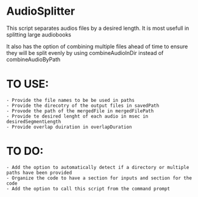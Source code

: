 # AudioSplitter

This script separates audios files by a desired length. 
It is most usefull in splitting large audiobooks

It also has the option of combining multiple files ahead of time to ensure
they will be split evenly by using combineAudioInDir instead of 
combineAudioByPath

# TO USE:
    - Provide the file names to be be used in paths
    - Provide the direcotry of the output files in savedPath
    - Provode the path of the mergedFile in mergedFilePath
    - Provide te desired lenght of each audio in msec in desiredSegmentLength
    - Provide overlap duiration in overlapDuration

# TO DO:
    - Add the option to automatically detect if a directory or multiple paths have been provided
    - Organize the code to have a section for inputs and section for the code
    - Add the option to call this script from the command prompt
